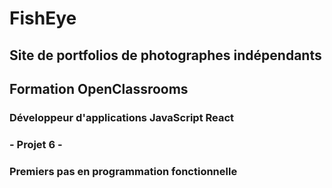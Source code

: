 # FishEye
## Site de portfolios de photographes indépendants
## Formation OpenClassrooms
### Développeur d'applications JavaScript React
### - Projet 6 -
### Premiers pas en programmation fonctionnelle

